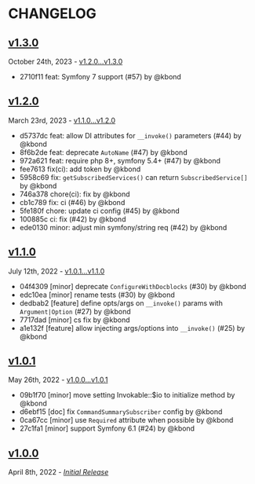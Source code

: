 # CHANGELOG

## [v1.3.0](https://github.com/zenstruck/console-extra/releases/tag/v1.3.0)

October 24th, 2023 - [v1.2.0...v1.3.0](https://github.com/zenstruck/console-extra/compare/v1.2.0...v1.3.0)

* 2710f11 feat: Symfony 7 support (#57) by @kbond

## [v1.2.0](https://github.com/zenstruck/console-extra/releases/tag/v1.2.0)

March 23rd, 2023 - [v1.1.0...v1.2.0](https://github.com/zenstruck/console-extra/compare/v1.1.0...v1.2.0)

* d5737dc feat: allow DI attributes for `__invoke()` parameters (#44) by @kbond
* 8f6b2de feat: deprecate `AutoName` (#47) by @kbond
* 972a621 feat: require php 8+, symfony 5.4+ (#47) by @kbond
* fee7613 fix(ci): add token by @kbond
* 5958c69 fix: `getSubscribedServices()` can return `SubscribedService[]` by @kbond
* 746a378 chore(ci): fix by @kbond
* cb1c789 fix: ci (#46) by @kbond
* 5fe180f chore: update ci config (#45) by @kbond
* 100885c ci: fix (#42) by @kbond
* ede0130 minor: adjust min symfony/string req (#42) by @kbond

## [v1.1.0](https://github.com/zenstruck/console-extra/releases/tag/v1.1.0)

July 12th, 2022 - [v1.0.1...v1.1.0](https://github.com/zenstruck/console-extra/compare/v1.0.1...v1.1.0)

* 04f4309 [minor] deprecate `ConfigureWithDocblocks` (#30) by @kbond
* edc10ea [minor] rename tests (#30) by @kbond
* dedbab2 [feature] define opts/args on `__invoke()` params with `Argument|Option` (#27) by @kbond
* 7717dad [minor] cs fix by @kbond
* a1e132f [feature] allow injecting args/options into `__invoke()` (#25) by @kbond

## [v1.0.1](https://github.com/zenstruck/console-extra/releases/tag/v1.0.1)

May 26th, 2022 - [v1.0.0...v1.0.1](https://github.com/zenstruck/console-extra/compare/v1.0.0...v1.0.1)

* 09b1f70 [minor] move setting Invokable::$io to initialize method by @kbond
* d6ebf15 [doc] fix `CommandSummarySubscriber` config by @kbond
* 0ca67cc [minor] use `Required` attribute when possible by @kbond
* 27c1fa1 [minor] support Symfony 6.1 (#24) by @kbond

## [v1.0.0](https://github.com/zenstruck/console-extra/releases/tag/v1.0.0)

April 8th, 2022 - _[Initial Release](https://github.com/zenstruck/console-extra/commits/v1.0.0)_
